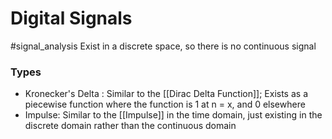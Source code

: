 # Digital Signals
#signal_analysis 
Exist in a discrete space, so there is no continuous signal

### Types
- Kronecker's Delta : Similar to the [[Dirac Delta Function]]; Exists as a piecewise function where the function is 1 at n = x, and 0 elsewhere
- Impulse: Similar to the [[Impulse]] in the time domain, just existing in the discrete domain rather than the continuous domain